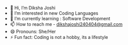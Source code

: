 - 👋 Hi, I’m Diksha Joshi
- 👀 I’m interested in new Coding Languages
- 🌱 I’m currently learning : Software Development
- 📫 How to reach me - dikshajoshi240404@gmail.com
- 😄 Pronouns: She/Her
- ⚡ Fun fact: Coding is not a hobby, its a lifestyle

